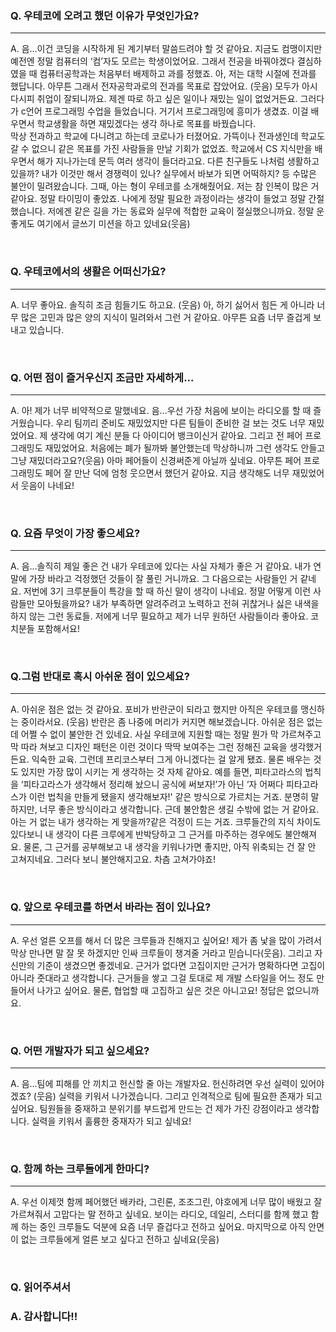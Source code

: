 ### Q. 우테코에 오려고 했던 이유가 무엇인가요?

---
A. 음…이건 코딩을 시작하게 된 계기부터 말씀드려야 할 것 같아요. 지금도 컴맹이지만 예전엔 정말 컴퓨터의 ‘컴’자도 모르는 학생이었어요. 그래서 전공을 바꿔야겠다 결심하였을 때 컴퓨터공학과는 처음부터 배제하고
과를 정했죠. 아, 저는 대학 시절에 전과를 했답니다. 아무튼 그래서 전자공학과로의 전과를 목표로 잡았어요. (웃음) 모두가 아시다시피 취업이 잘되니까요. 제겐 따로 하고 싶은 일이나 재밌는 일이 없었거든요.
그러다가 c언어 프로그래밍 수업을 들었습니다. 거기서 프로그래밍에 흥미가 생겼죠. 이걸 배우면서 학교생활을 하면 재밌겠다는 생각 하나로 목표를 바꿨습니다.<br>
막상 전과하고 학교에 다니려고 하는데 코로나가 터졌어요. 가뜩이나 전과생인데 학교도 갈 수 없으니 같은 목표를 가진 사람들을 만날 기회가 없었죠. 학교에서 CS 지식만을 배우면서 해가 지나가는데 문득 여러 생각이
들더라고요. 다른 친구들도 나처럼 생활하고 있을까? 내가 이것만 해서 경쟁력이 있나? 실무에서 바보가 되면 어떡하지? 등 수많은 불안이 밀려왔습니다. 그때, 아는 형이 우테코를 소개해줬어요. 저는 참 인복이 많은 거
같아요. 정말 타이밍이 좋았죠. 나에게 정말 필요한 과정이라는 생각이 들었고 정말 간절했습니다. 저에겐 같은 길을 가는 동료와 실무에 적합한 교육이 절실했으니까요. 정말 운 좋게도 여기에서 글쓰기 미션을 하고
있네요(웃음)


<br>

### Q. 우테코에서의 생활은 어떠신가요?

---

A. 너무 좋아요. 솔직히 조금 힘들기도 하고요. (웃음) 아, 하기 싫어서 힘든 게 아니라 너무 많은 고민과 많은 양의 지식이 밀려와서 그런 거 같아요. 아무튼 요즘 너무 즐겁게 보내고 있습니다.

<br>

### Q. 어떤 점이 즐거우신지 조금만 자세하게...

---

A. 아! 제가 너무 비약적으로 말했네요. 음...우선 가장 처음에 보이는 라디오를 할 때 즐거웠습니다. 우리 팀끼리 준비도 재밌었지만 다른 팀들이 준비한 걸 보는 것도 너무 재밌었어요. 제 생각에 여기 계신 분들
다 아이디어 뱅크이신거 같아요. 그리고 전 페어 프로그래밍도 재밌었어요. 처음에는 폐가 될까봐 불안했는데 막상하니까 그런 생각도 안들고 그냥 재밌더라고요?(웃음) 아마 페어들이 신경써준게 아닐까 싶네요. 아무튼 페어
프로그래밍도 페어 잘 만난 덕에 엄청 웃으면서 했던거 같아요. 지금 생각해도 너무 재밌었어서 웃음이 나네요!

<br>

### Q. 요즘 무엇이 가장 좋으세요?

---
A. 음…솔직히 제일 좋은 건 내가 우테코에 있다는 사실 자체가 좋은 거 같아요. 내가 연말에 가장 바라고 걱정했던 것들이 잘 풀린 거니까요. 그 다음으로는 사람들인 거 같네요. 저번에 3기 크루분들이 특강을 할 때
하신 말이 생각이 나네요. 정말 어떻게 이런 사람들만 모아뒀을까요? 내가 부족하면 알려주려고 노력하고 전혀 귀찮거나 싫은 내색을 하지 않는 그런 동료들. 저에게 너무 필요하고 제가 너무 원하던 사람들이라 좋아요.
코치분들 포함해서요!

<br>

### Q.그럼 반대로 혹시 아쉬운 점이 있으세요?

---

A. 아쉬운 점은 없는 것 같아요. 포비가 반란군이 되라고 했지만 아직은 우테코를 맹신하는 중이라서요. (웃음) 반란은 좀 나중에 머리가 커지면 해보겠습니다. 아쉬운 점은 없는데 어쩔 수 없이 불안한 건 있네요.
사실 우테코에 지원할 때는 정말 뭔가 막 가르쳐주고 막 따라 쳐보고 디자인 패턴은 이런 것이다 딱딱 보여주는 그런 정해진 교육을 생각했거든요. 익숙한 교육. 그런데 프리코스부터 그게 아니겠다는 걸 알게 됐죠. 물론
배우는 것도 있지만 가장 많이 시키는 게 생각하는 것 자체 같아요. 예를 들면, 피타고라스의 법칙을 ‘피타고라스가 생각해서 정리해 놨으니 공식에 써보자!’가 아닌 ‘자 어쩌다 피타고라스가 이런 법칙을 만들게 됐을지
생각해보자!' 같은 방식으로 가르치는 거죠. 분명히 말하지만, 너무 좋은 방식이라고 생각합니다. 근데 불안함은 생길 수밖에 없는 거 같아요. 아는 거 없는 내가 생각하는 게 맞을까?같은 걱정이 드는 거죠. 크루들간의
지식 차이도 있다보니 내 생각이 다른 크루에게 반박당하고 그 근거를 마주하는 경우에도 불안해져요. 물론, 그 근거를 공부해보고 내 생각을 키워나가면 좋지만, 아직 위축되는 건 잘 안 고쳐지네요. 그러다 보니
불안해지고요. 차츰 고쳐가야죠!


<br>

### Q. 앞으로 우테코를 하면서 바라는 점이 있나요?

---
A. 우선 얼른 오프를 해서 더 많은 크루들과 친해지고 싶어요! 제가 좀 낯을 많이 가려서 막상 만나면 말 잘 못 하겠지만 인싸 크루들이 챙겨줄 거라고 믿습니다(웃음). 그리고 자신만의 기준이 생겼으면 좋겠네요.
근거가 없다면 고집이지만 근거가 명확하다면 고집이 아니라 줏대라고 생각합니다. 근거들을 쌓고 그걸 토대로 제 개발 스타일을 어느 정도 만들어서 나가고 싶어요. 물론, 협업할 때 고집하고 싶은 것은 아니고요! 정답은
없으니까요.

<br>

### Q. 어떤 개발자가 되고 싶으세요?

---

A. 음…팀에 피해를 안 끼치고 헌신할 줄 아는 개발자요. 헌신하려면 우선 실력이 있어야겠죠? (웃음) 실력을 키워서 나가겠습니다. 그리고 인격적으로 팀에 필요한 존재가 되고 싶어요. 팀원들을 중재하고 분위기를
부드럽게 만드는 건 제가 가진 강점이라고 생각합니다. 실력을 키워서 훌륭한 중재자가 되고 싶네요!

<br>

### Q. 함께 하는 크루들에게 한마디?

---

A. 우선 이제껏 함께 페어했던 배카라, 그린론, 조조그린, 야호에게 너무 많이 배웠고 잘 가르쳐줘서 고맙다는 말 전하고 싶네요. 보이는 라디오, 데일리, 스터디를 함께 했고 함께 하는 중인 크루들도 덕분에 요즘
너무 즐겁다고 전하고 싶어요. 마지막으로 아직 안면이 없는 크루들에게 얼른 보고 싶다고 전하고 싶네요(웃음)

<br>

### Q. 읽어주셔서

### A. 감사합니다!!
